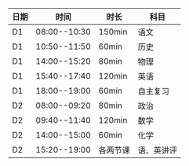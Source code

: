 | 日期  | 时间           | 时长     | 科目    |
| --- | ------------ | ------ | ----- |
| D1  | 08:00--10:30 | 150min | 语文    |
| D1  | 10:50--11:50 | 60min  | 历史    |
| D1  | 14:00--15:20 | 80min  | 物理    |
| D1  | 15:40--17:40 | 120min | 英语    |
| D1  | 18:00--19:00 | 60min  | 自主复习  |
| D2  | 08:00--09:20 | 80min  | 政治    |
| D2  | 09:40--11:40 | 120min | 数学    |
| D2  | 14:00--15:00 | 60min  | 化学    |
| D2  | 15:20--19:00 | 各两节课   | 语、英讲评 |
